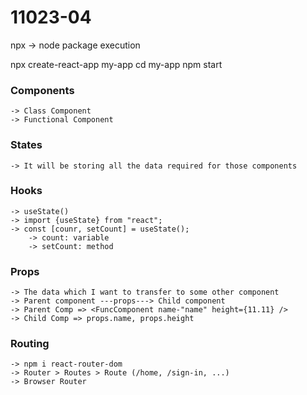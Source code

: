 # 11023-04

npx -> node package execution

npx create-react-app my-app
cd my-app
npm start

### Components
    -> Class Component
    -> Functional Component

### States
    -> It will be storing all the data required for those components

### Hooks
    -> useState()
    -> import {useState} from "react";
    -> const [counr, setCount] = useState();
        -> count: variable
        -> setCount: method

### Props
    -> The data which I want to transfer to some other component
    -> Parent component ---props---> Child component
    -> Parent Comp => <FuncComponent name-"name" height={11.11} />
    -> Child Comp => props.name, props.height

### Routing
    -> npm i react-router-dom
    -> Router > Routes > Route (/home, /sign-in, ...)
    -> Browser Router